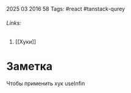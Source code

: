 2025 03 2016 58
Tags: #react #tanstack-qurey
###### Links: 
1) [[Хуки]]
# Заметка
Чтобы применить хук useInfin